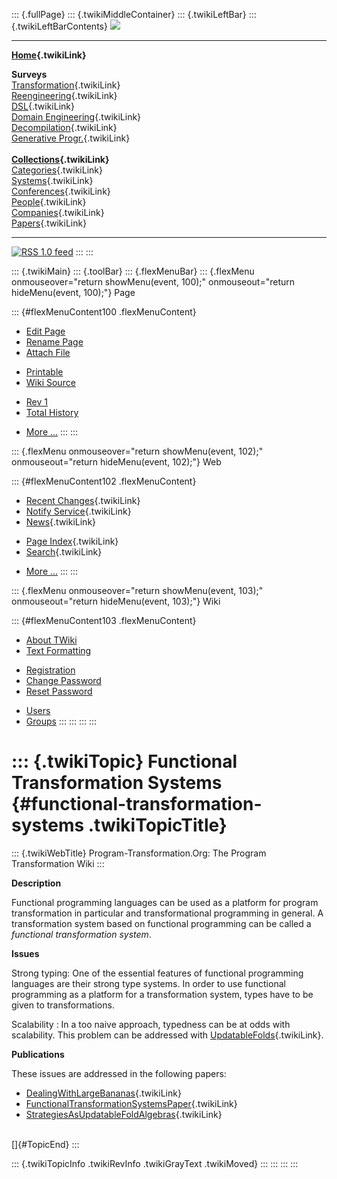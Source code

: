 ::: {.fullPage}
::: {.twikiMiddleContainer}
::: {.twikiLeftBar}
::: {.twikiLeftBarContents}
![](../pub/transformation.gif)

------------------------------------------------------------------------

**[Home](WebHome){.twikiLink}**

**Surveys**\
[Transformation](ProgramTransformation){.twikiLink}\
[Reengineering](ReengineeringWiki){.twikiLink}\
[DSL](DomainSpecificLanguages){.twikiLink}\
[Domain Engineering](DomainEngineering){.twikiLink}\
[Decompilation](DeCompilation){.twikiLink}\
[Generative Progr.](GenerativeProgrammingWiki){.twikiLink}\
\
**[Collections](CategoryCollection){.twikiLink}**\
[Categories](CategoryCategory){.twikiLink}\
[Systems](TransformationSystems){.twikiLink}\
[Conferences](TransformationConferences){.twikiLink}\
[People](TransformationPeople){.twikiLink}\
[Companies](TransformationCompanies){.twikiLink}\
[Papers](CategoryPaper){.twikiLink}

------------------------------------------------------------------------

[![](../pub/rss.gif "RSS 1.0 feed")](WebRss@skin=rss)
:::
:::

::: {.twikiMain}
::: {.toolBar}
::: {.flexMenuBar}
::: {.flexMenu onmouseover="return showMenu(event, 100);" onmouseout="return hideMenu(event, 100);"}
Page

::: {#flexMenuContent100 .flexMenuContent}
-   [Edit
    Page](http://www.program-transformation.org/edit/Transform/FunctionalTransformationSystems?t=1536826485)
-   [Rename
    Page](http://www.program-transformation.org/rename/Transform/FunctionalTransformationSystems)
-   [Attach
    File](http://www.program-transformation.org/attach/Transform/FunctionalTransformationSystems)

<!-- -->

-   [Printable](http://www.program-transformation.org/view/Transform/FunctionalTransformationSystems?skin=print.pattern)
-   [Wiki
    Source](http://www.program-transformation.org/view/Transform/FunctionalTransformationSystems?skin=text&raw=on&contenttype=text/plain)

<!-- -->

-   [Rev
    1](http://www.program-transformation.org/view/Transform/FunctionalTransformationSystems?rev=1.1)
-   [Total
    History](http://www.program-transformation.org/rdiff/Transform/FunctionalTransformationSystems)

<!-- -->

-   [More
    \...](http://www.program-transformation.org/oops/Transform/FunctionalTransformationSystems?template=oopsmore&param1=1.1&param2=1.1)
:::
:::

::: {.flexMenu onmouseover="return showMenu(event, 102);" onmouseout="return hideMenu(event, 102);"}
Web

::: {#flexMenuContent102 .flexMenuContent}
-   [Recent Changes](WebChanges){.twikiLink}
-   [Notify Service](WebNotify){.twikiLink}
-   [News](WebNews){.twikiLink}

<!-- -->

-   [Page Index](WebIndex){.twikiLink}
-   [Search](WebSearch){.twikiLink}

<!-- -->

-   [More
    \...](http://www.program-transformation.org/oops/Transform/FunctionalTransformationSystems?template=oopsmore&param1=1.1&param2=1.1)
:::
:::

::: {.flexMenu onmouseover="return showMenu(event, 103);" onmouseout="return hideMenu(event, 103);"}
Wiki

::: {#flexMenuContent103 .flexMenuContent}
-   [About
    TWiki](http://www.program-transformation.org/view/TWiki/WebHome)
-   [Text
    Formatting](http://www.program-transformation.org/view/TWiki/TextFormattingRules)

<!-- -->

-   [Registration](http://www.program-transformation.org/view/TWiki/TWikiRegistration)
-   [Change
    Password](http://www.program-transformation.org/view/TWiki/ChangePassword)
-   [Reset
    Password](http://www.program-transformation.org/view/TWiki/ResetPassword)

<!-- -->

-   [Users](http://www.program-transformation.org/view/Main/TWikiUsers)
-   [Groups](http://www.program-transformation.org/view/Main/TWikiGroups)
:::
:::
:::
:::

::: {.twikiTopic}
Functional Transformation Systems {#functional-transformation-systems .twikiTopicTitle}
=================================

::: {.twikiWebTitle}
Program-Transformation.Org: The Program Transformation Wiki
:::

**Description**

Functional programming languages can be used as a platform for program
transformation in particular and transformational programming in
general. A transformation system based on functional programming can be
called a *functional transformation system*.

**Issues**

Strong typing: One of the essential features of functional programming
languages are their strong type systems. In order to use functional
programming as a platform for a transformation system, types have to be
given to transformations.

 Scalability
:   In a too naive approach, typedness can be at odds with scalability.
    This problem can be addressed with
    [UpdatableFolds](UpdatableFolds){.twikiLink}.

**Publications**

These issues are addressed in the following papers:

-   [DealingWithLargeBananas](DealingWithLargeBananas){.twikiLink}
-   [FunctionalTransformationSystemsPaper](FunctionalTransformationSystemsPaper){.twikiLink}
-   [StrategiesAsUpdatableFoldAlgebras](StrategiesAsUpdatableFoldAlgebras){.twikiLink}

\
[]{#TopicEnd}
:::

::: {.twikiTopicInfo .twikiRevInfo .twikiGrayText .twikiMoved}
:::
:::
:::
:::

